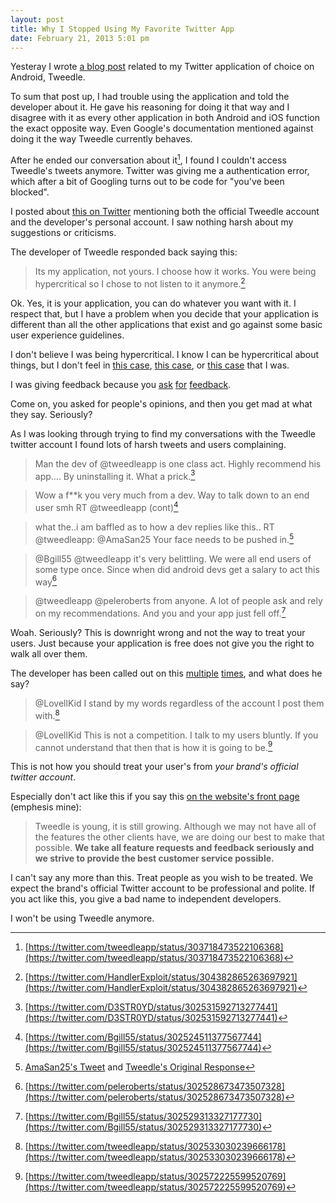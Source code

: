 ```yaml
--- 
layout: post
title: Why I Stopped Using My Favorite Twitter App
date: February 21, 2013 5:01 pm
---
```

Yesteray I wrote [a blog post](app-resuming-behavior.html) related to my Twitter application of choice on Android, Tweedle.

To sum that post up, I had trouble using the application and told the developer about it. He gave his reasoning for doing it that way and I disagree with it as every other application in both Android and iOS function the exact opposite way. Even Google's documentation mentioned against doing it the way Tweedle currently behaves.

After he ended our conversation about it[^1], I found I couldn't access Tweedle's tweets anymore. Twitter was giving me a authentication error, which after a bit of Googling turns out to be code for "you've been blocked".

I posted about [this on Twitter](https://twitter.com/TannerLD/status/304376679273476098) mentioning both the official Tweedle account and the developer's personal account. I saw nothing harsh about my suggestions or criticisms.

The developer of Tweedle responded back saying this:

> Its my application, not yours. I choose how it works. You were being hypercritical so I chose to not listen to it anymore.[^2]

Ok. Yes, it is your application, you can do whatever you want with it. I respect that, but I have a problem when you decide that your application is different than all the other applications that exist and go against some basic user experience guidelines.

I don't believe I was being hypercritical. I know I can be hypercritical about things, but I don't feel in [this case](https://twitter.com/TannerLD/status/303647019766009856), [this case](https://twitter.com/TannerLD/status/303722873133088768), or [this case](https://twitter.com/TannerLD/status/303549550189228032) that I was.

I was giving feedback because you [ask](https://twitter.com/tweedleapp/status/303717824248029185) [for](https://twitter.com/tweedleapp/status/302941606506553344) [feedback](https://twitter.com/tweedleapp/status/277944692476358656).

Come on, you asked for people's opinions, and then you get mad at what they say. Seriously?

As I was looking through trying to find my conversations with the Tweedle twitter account I found lots of harsh tweets and users complaining.

> Man the dev of @tweedleapp is one class act. Highly recommend his app…. By uninstalling it. What a prick.[^3]

> Wow a f\*\*k you very much from a dev. Way to talk down to an end user smh RT @tweedleapp (cont)[^4]

> what the..i am baffled as to how a dev replies like this.. RT @tweedleapp: @AmaSan25 Your face needs to be pushed in.[^5]

> &#64;Bgill55 @tweedleapp it's very belittling. We were all end users of some type once. Since when did android devs get a salary to act this way[^6]

> &#64;tweedleapp @peleroberts from anyone. A lot of people ask and rely on my recommendations. And you and your app just fell off.[^7]

Woah. Seriously? This is downright wrong and not the way to treat your users. Just because your application is free does not give you the right to walk all over them.

The developer has been called out on this [multiple](https://twitter.com/LovellKid/status/302532442743533569) [times](https://twitter.com/LovellKid/status/302531535574274048), and what does he say?

> &#64;LovellKid I stand by my words regardless of the account I post them with.[^8]

> &#64;LovellKid This is not a competition. I talk to my users bluntly. If you cannot understand that then that is how it is going to be.[^9]

This is not how you should treat your user's from *your brand's official twitter account*.

Especially don't act like this if you say this [on the website's front page](http://www.tweedleapp.com/) (emphesis mine):

> Tweedle is young, it is still growing. Although we may not have all of the features the other clients have, we are doing our best to make that possible. **We take all feature requests and feedback seriously and we strive to provide the best customer service possible.**

I can't say any more than this. Treat people as you wish to be treated. We expect the brand's official Twitter account to be professional and polite. If you act like this, you give a bad name to independent developers.

I won't be using Tweedle anymore.

[^1]: [https://twitter.com/tweedleapp/status/303718473522106368](https://twitter.com/tweedleapp/status/303718473522106368)
[^2]: [https://twitter.com/HandlerExploit/status/304382865263697921](https://twitter.com/HandlerExploit/status/304382865263697921)
[^3]: [https://twitter.com/D3STR0YD/status/302531592713277441](https://twitter.com/D3STR0YD/status/302531592713277441)
[^4]: [https://twitter.com/Bgill55/status/302524511377567744](https://twitter.com/Bgill55/status/302524511377567744)
[^5]: [AmaSan25's Tweet](https://twitter.com/AmaSan25/status/302950877424132096) and [Tweedle's Original Response](https://twitter.com/tweedleapp/status/302950131265830913)
[^6]: [https://twitter.com/peleroberts/status/302528673473507328](https://twitter.com/peleroberts/status/302528673473507328)
[^7]: [https://twitter.com/Bgill55/status/302529313327177730](https://twitter.com/Bgill55/status/302529313327177730)
[^8]: [https://twitter.com/tweedleapp/status/302533030239666178](https://twitter.com/tweedleapp/status/302533030239666178)
[^9]: [https://twitter.com/tweedleapp/status/302572225599520769](https://twitter.com/tweedleapp/status/302572225599520769)